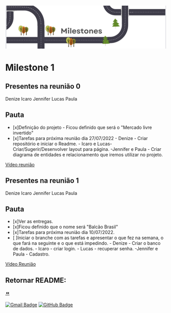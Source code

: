 ![Banner](../../assets/img/milestones.jpg)

# Milestone 1 

## Presentes na reunião 0

Denize
Icaro
Jennifer
Lucas
Paula

## Pauta

 - [x]Definição do projeto
        - Ficou definido que será o "Mercado livre invertido"
 - [x]Tarefas para próxima reunião dia 27/07/2022
        - Denize - Criar repositório e iniciar o Readme.
        - Icaro e Lucas- Criar/Sugerir/Desenvolver layout para página.
        -Jennifer e Paula - Criar diagrama de entidades e relacionamento que iremos utilizar no projeto.

[Vídeo reunião](https://youtu.be/zwNY4xk1Ew4)

## Presentes na reunião 1

Denize
Icaro
Jennifer
Lucas
Paula

## Pauta

 - [x]Ver as entregas.
 - [x]Ficou definido que o nome será "Balcão Brasil"
 - [x]Tarefas para próxima reunião dia 10/07/2022.
 - [ ]Iniciar o branche com as tarefas e apresentar o que fez na semana, o que fará na seguinte e o que está impedindo.
        - Denize - Criar o banco de dados.
        - Icaro - criar login.
        - Lucas - recuperar senha.
        -Jennifer e Paula - Cadastro.

[Vídeo Reunião](https://youtu.be/gcW30uY1FTc)

<!-- rodapé -->
## Retornar README:

  [:rewind:](../../README.md)
  
[![Gmail Badge](https://img.shields.io/badge/Gmail-D14836?style=for-the-badge&logo=gmail&logoColor=white)](mailto:balcao.brasil.adm@gmail.com)
[![GitHub Badge](https://img.shields.io/badge/GitHub-100000?style=for-the-badge&logo=github&logoColor=white)](https://github.com/DeBaFig/ProjetoEntra21-22-PHP)